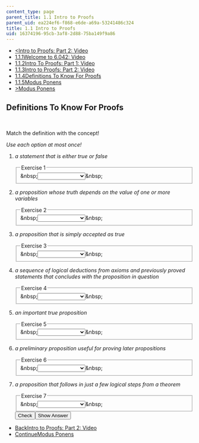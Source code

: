```yaml
---
content_type: page
parent_title: 1.1 Intro to Proofs
parent_uid: ea224ef6-f868-e6de-a69a-53241486c324
title: 1.1 Intro to Proofs
uid: 16374196-95cb-3af8-2d88-75ba149f9a86
---
```

<ul class="navigation pagination"><li id="top_bck_btn"><a href="/courses/electrical-engineering-and-computer-science/6-042j-mathematics-for-computer-science-spring-2015/proofs/tp1-1/intro-to-proofs-part-2-video">&lt;<span>Intro to Proofs: Part 2: Video</span></a></li><li id="flp_btn_1"><a href="/courses/electrical-engineering-and-computer-science/6-042j-mathematics-for-computer-science-spring-2015/proofs/tp1-1">1.1.1<span>Welcome to 6.042: Video</span></a></li><li id="flp_btn_2"><a href="/courses/electrical-engineering-and-computer-science/6-042j-mathematics-for-computer-science-spring-2015/proofs/tp1-1/intro-to-proofs-part-1-video">1.1.2<span>Intro To Proofs: Part 1: Video</span></a></li><li id="flp_btn_3"><a href="/courses/electrical-engineering-and-computer-science/6-042j-mathematics-for-computer-science-spring-2015/proofs/tp1-1/intro-to-proofs-part-2-video">1.1.3<span>Intro to Proofs: Part 2: Video</span></a></li><li id="flp_btn_4" class="button_selected"><a href="/courses/electrical-engineering-and-computer-science/6-042j-mathematics-for-computer-science-spring-2015/proofs/tp1-1/vertical-96ac16077819">1.1.4<span>Definitions To Know For Proofs</span></a></li><li id="flp_btn_5"><a href="/courses/electrical-engineering-and-computer-science/6-042j-mathematics-for-computer-science-spring-2015/proofs/tp1-1/vertical-acfe05b95a4e">1.1.5<span>Modus Ponens</span></a></li><li id="top_continue_btn"><a href="/courses/electrical-engineering-and-computer-science/6-042j-mathematics-for-computer-science-spring-2015/proofs/tp1-1/vertical-acfe05b95a4e">&gt;<span>Modus Ponens</span></a></li></ul><h2 class="subhead">Definitions To Know For Proofs</h2><div class="self_assessment"><br display_name="Definitions To Know For Proofs" url_name="Definitions_To_Know_For_Proofs_0" /> <p display_name="Definitions To Know For Proofs" url_name="Definitions_To_Know_For_Proofs_1">Match the definition with the concept!</p> <p display_name="Definitions To Know For Proofs" url_name="Definitions_To_Know_For_Proofs_2"><em>Use each option at most once!</em></p> <ol display_name="Definitions To Know For Proofs" url_name="Definitions_To_Know_For_Proofs_3"> <li><div id="Q1_div" class="problem_question"><p><i>a statement that is either true or false </i></p><fieldset><legend class="visually-hidden">Exercise 1</legend><div class="choice"><label id="Q1_label"><span id="Q1_aria_status" tabindex="-1" class="visually-hidden">&amp;nbsp;</span><select onchange="numericTypedOrDropDownSelected(1)" id="Q1_select" class="problem_text_input"><option correct="false"></option><option correct="true">proposition</option><option correct="false">axiom</option><option correct="false">corollary</option><option correct="false">proof</option><option correct="false">theorem</option><option correct="false">lemma</option><option correct="false">predicate</option><option correct="false">none of the above</option></select><span style="display:none;" id="Q1_ans_span" tabindex="-1">  proposition</span><span id="Q1_normal_status" class="nostatus" aria-hidden="true">&amp;nbsp;</span></label></div></fieldset></div></li> <li><div id="Q2_div" class="problem_question"><p><i>a proposition whose truth depends on the value of one or more variables </i></p><fieldset><legend class="visually-hidden">Exercise 2</legend><div class="choice"><label id="Q2_label"><span id="Q2_aria_status" tabindex="-1" class="visually-hidden">&amp;nbsp;</span><select onchange="numericTypedOrDropDownSelected(2)" id="Q2_select" class="problem_text_input"><option correct="false"></option><option correct="false">proposition</option><option correct="false">axiom</option><option correct="false">corollary</option><option correct="false">proof</option><option correct="false">theorem</option><option correct="false">lemma</option><option correct="true">predicate</option><option correct="false">none of the above</option></select><span style="display:none;" id="Q2_ans_span" tabindex="-1">  predicate</span><span id="Q2_normal_status" class="nostatus" aria-hidden="true">&amp;nbsp;</span></label></div></fieldset></div></li> <li><div id="Q3_div" class="problem_question"><p><i>a proposition that is simply accepted as true </i></p><fieldset><legend class="visually-hidden">Exercise 3</legend><div class="choice"><label id="Q3_label"><span id="Q3_aria_status" tabindex="-1" class="visually-hidden">&amp;nbsp;</span><select onchange="numericTypedOrDropDownSelected(3)" id="Q3_select" class="problem_text_input"><option correct="false"></option><option correct="false">proposition</option><option correct="true">axiom</option><option correct="false">corollary</option><option correct="false">proof</option><option correct="false">theorem</option><option correct="false">lemma</option><option correct="false">predicate</option><option correct="false">none of the above</option></select><span style="display:none;" id="Q3_ans_span" tabindex="-1">  axiom</span><span id="Q3_normal_status" class="nostatus" aria-hidden="true">&amp;nbsp;</span></label></div></fieldset></div></li> <li><div id="Q4_div" class="problem_question"><p><i>a sequence of logical deductions from axioms and previously proved statements that concludes with the proposition in question </i></p><fieldset><legend class="visually-hidden">Exercise 4</legend><div class="choice"><label id="Q4_label"><span id="Q4_aria_status" tabindex="-1" class="visually-hidden">&amp;nbsp;</span><select onchange="numericTypedOrDropDownSelected(4)" id="Q4_select" class="problem_text_input"><option correct="false"></option><option correct="false">proposition</option><option correct="false">axiom</option><option correct="false">corollary</option><option correct="true">proof</option><option correct="false">theorem</option><option correct="false">lemma</option><option correct="false">predicate</option><option correct="false">none of the above</option></select><span style="display:none;" id="Q4_ans_span" tabindex="-1">  proof</span><span id="Q4_normal_status" class="nostatus" aria-hidden="true">&amp;nbsp;</span></label></div></fieldset></div></li> <li><div id="Q5_div" class="problem_question"><p><i>an important true proposition </i></p><fieldset><legend class="visually-hidden">Exercise 5</legend><div class="choice"><label id="Q5_label"><span id="Q5_aria_status" tabindex="-1" class="visually-hidden">&amp;nbsp;</span><select onchange="numericTypedOrDropDownSelected(5)" id="Q5_select" class="problem_text_input"><option correct="false"></option><option correct="false">proposition</option><option correct="false">axiom</option><option correct="false">corollary</option><option correct="false">proof</option><option correct="true">theorem</option><option correct="false">lemma</option><option correct="false">predicate</option><option correct="false">none of the above</option></select><span style="display:none;" id="Q5_ans_span" tabindex="-1">  theorem</span><span id="Q5_normal_status" class="nostatus" aria-hidden="true">&amp;nbsp;</span></label></div></fieldset></div></li> <li><div id="Q6_div" class="problem_question"><p><i>a preliminary proposition useful for proving later propositions</i></p><fieldset><legend class="visually-hidden">Exercise 6</legend><div class="choice"><label id="Q6_label"><span id="Q6_aria_status" tabindex="-1" class="visually-hidden">&amp;nbsp;</span><select onchange="numericTypedOrDropDownSelected(6)" id="Q6_select" class="problem_text_input"><option correct="false"></option><option correct="false">proposition</option><option correct="false">axiom</option><option correct="false">corollary</option><option correct="false">proof</option><option correct="false">theorem</option><option correct="true">lemma</option><option correct="false">predicate</option><option correct="false">none of the above</option></select><span style="display:none;" id="Q6_ans_span" tabindex="-1">  lemma</span><span id="Q6_normal_status" class="nostatus" aria-hidden="true">&amp;nbsp;</span></label></div></fieldset></div></li> <li><div id="Q7_div" class="problem_question"><p><i>a proposition that follows in just a few logical steps from a theorem</i></p><fieldset><legend class="visually-hidden">Exercise 7</legend><div class="choice"><label id="Q7_label"><span id="Q7_aria_status" tabindex="-1" class="visually-hidden">&amp;nbsp;</span><select onchange="numericTypedOrDropDownSelected(7)" id="Q7_select" class="problem_text_input"><option correct="false"></option><option correct="false">proposition</option><option correct="false">axiom</option><option correct="true">corollary</option><option correct="false">proof</option><option correct="false">theorem</option><option correct="false">lemma</option><option correct="false">predicate</option><option correct="false">none of the above</option></select><span style="display:none;" id="Q7_ans_span" tabindex="-1">  corollary</span><span id="Q7_normal_status" class="nostatus" aria-hidden="true">&amp;nbsp;</span></label></div></fieldset></div><div class="action"><button id="Q1_button" onclick="checkAnswer({1: 'optionresponse', 2: 'optionresponse', 3: 'optionresponse', 4: 'optionresponse', 5: 'optionresponse', 6: 'optionresponse', 7: 'optionresponse'})" class="problem_mo_button">Check</button><button id="Q1_button_show" onclick="showHideSolution({1: 'optionresponse', 2: 'optionresponse', 3: 'optionresponse', 4: 'optionresponse', 5: 'optionresponse', 6: 'optionresponse', 7: 'optionresponse'}, 1, [])" class="problem_mo_button">Show Answer</button></div></li> </ol></div><ul class="navigation progress"><li id="bck_btn"><a href="/courses/electrical-engineering-and-computer-science/6-042j-mathematics-for-computer-science-spring-2015/proofs/tp1-1/intro-to-proofs-part-2-video">Back<span>Intro to Proofs: Part 2: Video</span></a></li><li id="continue_btn"><a href="/courses/electrical-engineering-and-computer-science/6-042j-mathematics-for-computer-science-spring-2015/proofs/tp1-1/vertical-acfe05b95a4e">Continue<span>Modus Ponens</span></a></li></ul>
